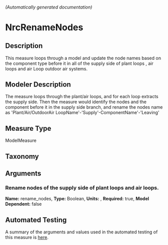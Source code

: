 

###### (Automatically generated documentation)

# NrcRenameNodes

## Description
This measure loops through a model and update the node names based on the component type before it in all of the supply side of plant loops , air loops and air Loop outdoor air systems.

## Modeler Description
The measure loops through the plant/air loops, and for each loop extracts the supply side.
            Then the measure would identify the nodes and the component before it in the supply side branch, and
            rename the nodes name as 'Plant/Air/OutdoorAir LoopName'-'Supply'-ComponentName'-'Leaving' 

## Measure Type
ModelMeasure

## Taxonomy


## Arguments


### Rename nodes of the supply side of plant loops and air loops.

**Name:** rename_nodes,
**Type:** Boolean,
**Units:** ,
**Required:** true,
**Model Dependent:** false






## Automated Testing
A summary of the arguments and values used in the automated testing of this measure is [here](./tests/README.md).
